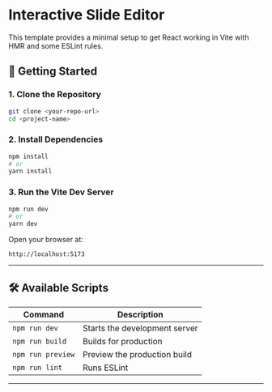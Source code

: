# Interactive Slide Editor

This template provides a minimal setup to get React working in Vite with HMR and some ESLint rules.

## 🚀 Getting Started

### 1. Clone the Repository
```bash
git clone <your-repo-url>
cd <project-name>
```

### 2. Install Dependencies
```bash
npm install
# or
yarn install
```

### 3. Run the Vite Dev Server
```bash
npm run dev
# or
yarn dev
```

Open your browser at:
```
http://localhost:5173
```

---

## 🛠 Available Scripts
| Command           | Description                   |
|------------------|-------------------------------|
| `npm run dev`     | Starts the development server  |
| `npm run build`   | Builds for production          |
| `npm run preview` | Preview the production build   |
| `npm run lint`    | Runs ESLint                    |

---